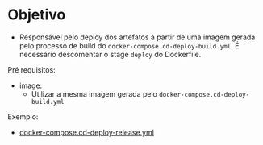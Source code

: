# Objetivo

* Responsável pelo deploy dos artefatos à partir de uma imagem gerada pelo processo de build do `docker-compose.cd-deploy-build.yml`. É necessário descomentar o stage `deploy` do Dockerfile.

Pré requisitos:
- image: 
  - Utilizar a mesma imagem gerada pelo `docker-compose.cd-deploy-build.yml`

Exemplo:
- [docker-compose.cd-deploy-release.yml](../docker-compose.cd-deploy-release.yml)
